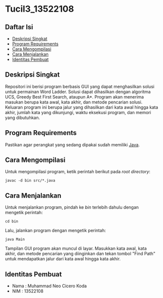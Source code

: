 # Tucil3_13522108

## Daftar Isi
* [Deskripsi Singkat](#deskripsi-singkat)
* [Program Requirements](#program-requirements)
* [Cara Mengompilasi](#cara-mengompilasi)
* [Cara Menjalankan](#cara-menjalankan)
* [Identitas Pembuat](#identitas-pembuat)

## Deskripsi Singkat
Repositori ini berisi program berbasis GUI yang dapat menghasilkan solusi untuk permainan Word Ladder. Solusi dapat dihasilkan dengan algoritma UCS, Greedy Best First Search, ataupun A*. Program akan menerima masukan berupa kata awal, kata akhir, dan metode pencarian solusi. Keluaran program ini berupa jalur yang dihasilkan dari kata awal hingga kata akhir, jumlah kata yang dikunjungi, waktu eksekusi program, dan memori yang dibutuhkan.

## Program Requirements
Pastikan agar perangkat yang sedang dipakai sudah memiliki [Java](https://www.java.com/en/download/help/download_options.html).

## Cara Mengompilasi
Untuk mengompilasi program, ketik perintah berikut pada *root directory*:
```
javac -d bin src/*.java
```

## Cara Menjalankan
Untuk menjalankan program, pindah ke *bin* terlebih dahulu dengan mengetik perintah:
```
cd bin
```
Lalu, jalankan program dengan mengetik perintah:
```
java Main
```
Tampilan GUI program akan muncul di layar. Masukkan kata awal, kata akhir, dan metode pencarian yang diinginkan dan tekan tombol "Find Path" untuk mendapatkan jalur dari kata awal hingga kata akhir.

## Identitas Pembuat
- Nama : Muhammad Neo Cicero Koda
- NIM : 13522108